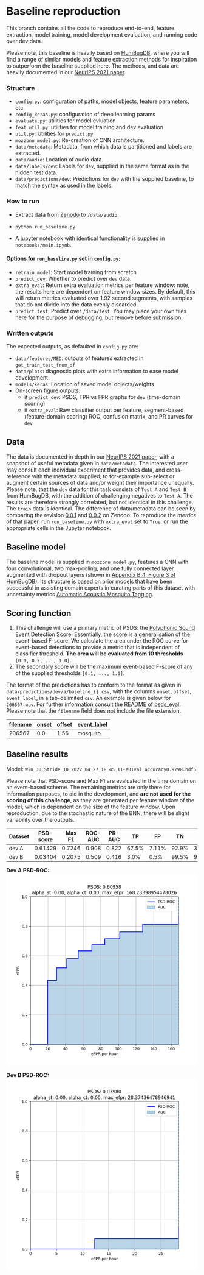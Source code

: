 # Baseline reproduction
This branch contains all the code to reproduce end-to-end, feature extraction, model training, model development evaluation, and running code over dev data. 

Please note, this baseline is heavily based on [HumBugDB](https://github.com/HumBug-Mosquito/HumBugDB), where you will find a range of similar models and feature extraction methods for inspiration to outperform the baseline supplied here. The methods, and data are heavily documented in our [NeurIPS 2021 paper](https://arxiv.org/abs/2110.07607v1).
### Structure
* `config.py`: configuration of paths, model objects, feature parameters, etc.
* `config_keras.py`: configuration of deep learning params
* `evaluate.py`: utilities for model evluation
* `feat_util.py`: utilities for model training and dev evaluation
* `util.py`: Utilities for `predict.py`
* `mozzbnn_model.py`: Re-creation of CNN architecture.
* `data/metadata`: Metadata, from which data is partitioned and labels are extracted.
* `data/audio`: Location of audio data.
* `data/labels/dev`: Labels for `dev`, supplied in the same format as in the hidden test data.
* `data/predictions/dev`: Predictions for `dev` with the supplied baseline, to match the syntax as used in the labels.

### How to run
* Extract data from [Zenodo](https://zenodo.org/record/6478589) to `/data/audio`.
*   ```
    python run_baseline.py
    ```
* A jupyter notebook with identical functionality is supplied in `notebooks/main.ipynb`.

#### Options for `run_baseline.py` set in `config.py`:
* `retrain_model`: Start model training from scratch
* `predict_dev`: Whether to predict over `dev` data.
* `extra_eval`: Return extra evaluation metrics per feature window: note, the results here are dependent on feature window sizes. By default, this will return metrics evaluated over 1.92 second segments, with samples that do not divide into the data evenly discarded. 
* `predict_test`: Predict over `/data/test`. You may place your own files here for the purpose of debugging, but remove before submission.

### Written outputs
The expected outputs, as defaulted in `config.py` are:
* `data/features/MED`: outputs of features extracted in `get_train_test_from_df`
* `data/plots`: diagnostic plots with extra information to ease model development.
* `models/keras`: Location of saved model objects/weights
* On-screen figure outputs:
    * if `predict_dev`: PSDS, TPR vs FPR graphs for `dev` (time-domain scoring)
    * if `extra_eval`: Raw classifier output per feature, segment-based (feature-domain scoring) ROC, confusion matrix, and PR curves for `dev`


## Data 
The data is documented in depth in our [NeurIPS 2021 paper](https://arxiv.org/abs/2110.07607v1), with a snapshot of useful metadata given in `data/metadata`. The interested user may consult each individual experiment that provides data, and cross-reference with the metadata supplied, to for-example sub-select or augment certain sources of data and/or weight their importance unequally. Please note, that the `dev` data for this task consists of `Test A` and `Test B` from HumBugDB, with the addition of challenging negatives to `Test A`. The results are therefore strongly correlated, but not identical in this challenge. The `train` data is identical. The difference of data/metadata can be seen by comparing the revision [0.0.1](https://zenodo.org/record/4904800) and [0.0.2](https://zenodo.org/record/6478589) on Zenodo.  To reproduce the _metrics_ of that paper, run `run_baseline.py` with `extra_eval` set to `True`, or run the appropriate cells in the Jupyter notebook.

## Baseline model

The baseline model is supplied in `mozzbnn_model.py`, features a CNN with four convolutional, two max-pooling, and one fully connected layer augmented with dropout layers (shown in [Appendix B.4, Figure 3 of HumBugDB](https://arxiv.org/pdf/2110.07607.pdf)). Its structure is based on prior models that have been successful in assisting domain experts in curating parts of this dataset with uncertainty metrics [Automatic Acoustic Mosquito Tagging](https://link.springer.com/chapter/10.1007/978-3-030-86514-6_22).

## Scoring function
1. This challenge will use a primary metric of PSDS: the [Polyphonic Sound Event Detection Score](https://github.com/audioanalytic/psds_eval). Essentially, the score is a generalisation of the event-based F-score. We calculate the area under the ROC curve for event-based detections to provide a metric that is independent of classifier threshold. **The area will be evaluated from 10 thresholds** `[0.1, 0.2, ..., 1.0]`.
2. The secondary score will be the maximum event-based F-score of any of the supplied thresholds `[0.1, ..., 1.0]`.


The format of the predictions has to conform to the format as given in `data/predictions/dev/a/baseline_{}.csv`, with the columns `onset`, `offset`, `event_label`, in a tab-delimited `csv`. An example is given below for `206567.wav`. For further information consult the [README of psds_eval](https://github.com/audioanalytic/psds_eval). Please note that the `filename` field does not include the file extension.

| filename | onset | offset | event_label |
|----------|-------|--------|-------------|
| 206567   | 0.0   | 1.56   | mosquito    |

## Baseline results
Model: `Win_30_Stride_10_2022_04_27_18_45_11-e01val_accuracy0.9798.hdf5`

Please note that PSD-score and Max F1 are evaluated in the time domain on an event-based scheme. The remaining metrics are only there for information purposes, to aid in the development, and **are not used for the scoring of this challenge**, as they are generated per feature window of the model, which is dependent on the size of the feature window. Upon reproduction, due to the stochastic nature of the BNN, there will be slight variability over the outputs.

| Dataset | PSD-score | Max F1 | ROC-AUC | PR-AUC | TP    | FP    | TN    | FN    |
|---------|-----------|--------|---------|--------|-------|-------|-------|-------|
| dev A   | 0.61429   | 0.7246 | 0.908   | 0.822  | 67.5% | 7.11% | 92.9% | 32.5% |
| dev B   | 0.03404   | 0.2075 | 0.509   | 0.416  | 3.0%  | 0.5%  | 99.5% | 97.0% |

**Dev A PSD-ROC:**
![Dev A PSD-ROC](../data/plots/Win_30_Stride_10_2022_04_27_18_45_11-e01val_accuracy0.9798.hdf5_psd_dev_a.png) 

**Dev B PSD-ROC:**
![Dev B PSD-ROC](../data/plots/Win_30_Stride_10_2022_04_27_18_45_11-e01val_accuracy0.9798.hdf5_psd_dev_b.png)
